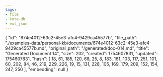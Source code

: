 ```yaml
---
tags:
- file
- kota-db
- ext_json
---
```

{
  "id": "674e4012-63c2-45e3-afc4-9429ca45577b",
  "file_path": "./examples-data/personal-kb/documents/674e4012-63c2-45e3-afc4-9429ca45577b.md",
  "original_path": "/generated/doc-014.md",
  "title": "Generated Document 14",
  "size": 202,
  "created": 1754607831,
  "updated": 1754607831,
  "hash": [
    18,
    61,
    185,
    120,
    68,
    25,
    8,
    183,
    161,
    103,
    117,
    251,
    101,
    60,
    202,
    84,
    46,
    219,
    229,
    226,
    19,
    15,
    131,
    228,
    105,
    169,
    179,
    209,
    152,
    154,
    247,
    250
  ],
  "embedding": null
}